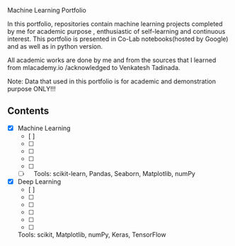 Machine Learning Portfolio


In this portfolio, repositories contain machine learning projects completed by me for academic purpose , 
enthusiastic of self-learning and continuous interest. 
This portfolio is presented in Co-Lab notebooks(hosted by Google) and as well as in python version.

All academic works are done by me and from the sources that I learned from mlacademy.io /acknowledged 
to Venkatesh Tadinada.

Note: Data that used in this portfolio is for academic and demonstration purpose ONLY!!! 

Contents
------------

- [x] Machine Learning  
    - [ ]  
    - [ ]  
    - [ ]  
    - [ ]  
    - [ ]  
    - [ ]    
    Tools: scikit-learn, Pandas, Seaborn, Matplotlib, numPy
     
- [x] Deep Learning 
    - [ ]  
    - [ ]  
    - [ ]  
    - [ ] 
    - [ ]  
    - [ ] 

    Tools: scikit, Matplotlib, numPy, Keras, TensorFlow
